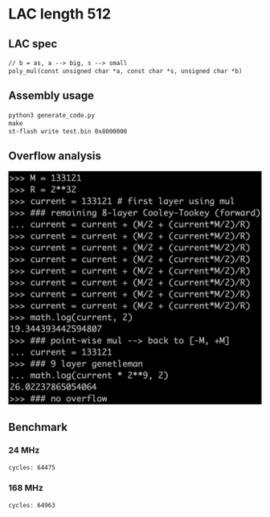 # LAC length 512

## LAC spec

```
// b = as, a --> big, s --> small
poly_mul(const unsigned char *a, const char *s, unsigned char *b)
```

## Assembly usage

```
python3 generate_code.py
make
st-flash write test.bin 0x8000000
```


## Overflow analysis

![](analysis.png)

## Benchmark

### 24 MHz

```
cycles: 64475
```

### 168 MHz

```
cycles: 64963
```
